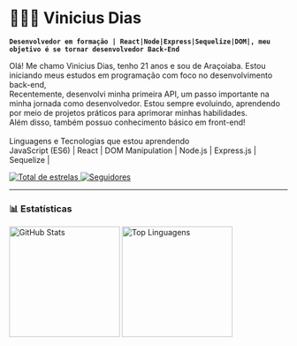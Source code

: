 # 👩🏻‍💻 Vinicius Dias

**`Desenvolvedor em formação | React|Node|Express|Sequelize|DOM|, meu objetivo é se tornar desenvolvedor Back-End`**

Olá! Me chamo Vinicius Dias, tenho 21 anos e sou de Araçoiaba. Estou iniciando meus estudos em programação com foco no desenvolvimento back-end,<br>
Recentemente, desenvolvi minha primeira API, um passo importante na minha jornada como desenvolvedor. Estou sempre evoluindo, aprendendo por meio de projetos práticos para aprimorar minhas habilidades.<br>
Além disso, também possuo conhecimento básico em front-end!<br>
<br>
 Linguagens e Tecnologias que estou aprendendo
 <br>
JavaScript (ES6) | 
React  |
DOM Manipulation  |
Node.js  |
Express.js  |
Sequelize  |

 <a href="https://github.com/Vinicius-dias-dev?tab=repositories">
        <img 
            alt="Total de estrelas" 
            title="Total de estrelas GitHub" 
            src="https://custom-icon-badges.demolab.com/github/stars/Vinicius-dias-dev?color=55960c&style=for-the-badge&labelColor=488207&logo=star&label=estrelas"
        />
    </a>
    <a href="https://github.com/Vinicius-dias-dev?tab=followers">
        <img 
            alt="Seguidores" 
            title="Me siga no GitHub" 
            src="https://custom-icon-badges.demolab.com/github/followers/Vinicius-dias-dev?color=236ad3&labelColor=1155ba&style=for-the-badge&logo=github&label=Seguidores&logoColor=white"
        />
    </a>
</p>

---


### 📊 Estatísticas


  <img 
    src="https://github-readme-stats.vercel.app/api?username=Mikeykkj&show_icons=true&theme=tokyonight&include_all_commits=true&locale=pt-br" 
    height="200"
    alt="GitHub Stats"
  />
  <img 
    src="https://github-readme-stats.vercel.app/api/top-langs/?username=Mikeykkj&theme=tokyonight&layout=compact&custom_title=Tecnologias&langs_count=9" 
    height="200"
    alt="Top Linguagens"
  />

